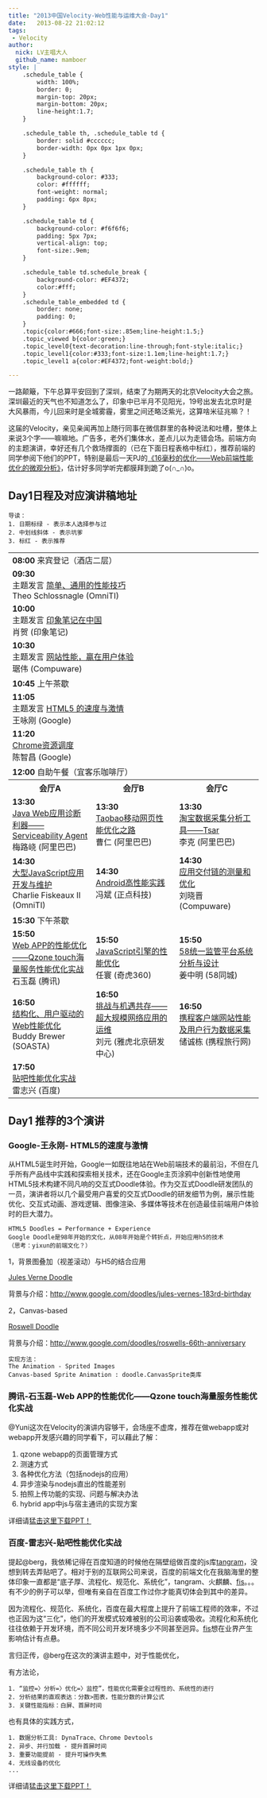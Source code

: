```yaml
---
title: "2013中国Velocity-Web性能与运维大会-Day1"
date:   2013-08-22 21:02:12
tags:
 - Velocity
author:
  nick: LV主唱大人
  github_name: mamboer
style: |
    .schedule_table {
        width: 100%;
        border: 0;
        margin-top: 20px;
        margin-bottom: 20px;
        line-height:1.7;
    }

    .schedule_table th, .schedule_table td {
        border: solid #cccccc;
        border-width: 0px 0px 1px 0px;
    }

    .schedule_table th {
        background-color: #333;
        color: #ffffff;
        font-weight: normal;
        padding: 6px 8px;
    }

    .schedule_table td {
        background-color: #f6f6f6;
        padding: 5px 7px;
        vertical-align: top;
        font-size:.9em;
    }

    .schedule_table td.schedule_break {
        background-color: #EF4372;
        color:#fff;
    }
    .schedule_table_embedded td {
        border: none;
        padding: 0;
    }
    .topic{color:#666;font-size:.85em;line-height:1.5;}
    .topic_viewed b{color:green;}
    .topic_level0{text-decoration:line-through;font-style:italic;}
    .topic_level1{color:#333;font-size:1.1em;line-height:1.7;}
    .topic_level1 a{color:#EF4372;font-weight:bold;}

---
```


一路颠簸，下午总算平安回到了深圳，结束了为期两天的北京Velocity大会之旅。
深圳最近的天气也不知道怎么了，印象中已半月不见阳光，19号出发去北京时是大风暴雨，今儿回来时是全城雾霾，雾里之间还略泛紫光，这算啥米征兆嘛？！

这届的Velocity，亲见亲闻再加上随行同事在微信群里的各种说法和吐槽，整体上来说3个字——嘛嘛地。广告多，老外们集体水，差点儿以为走错会场。前端方向的主题演讲，幸好还有几个救场撑面的（已在下面日程表格中标红），推荐前端的同学参阅下他们的PPT，特别是最后一天PJ的[《16毫秒的优化——Web前端性能优化的微观分析》](http://velocity.oreilly.com.cn/2013/ppts/16_ms_optimization--web_front-end_performance_optimization.pdf)，估计好多同学听完都膜拜到跪了o(∩_∩)o。

## Day1日程及对应演讲稿地址

    导读：
    1. 日期标绿 - 表示本人选择参与过
    2. 中划线斜体 - 表示坑爹
    3. 标红 - 表示推荐

<div class="user-code">
<table class="schedule_table" cellspacing="0">
<tbody><tr>
<td colspan="3" class="schedule_break"><b>08:00</b> 来宾登记（酒店二层）<br/></td>
</tr>
<tr>
<td colspan="3"><div class="topic topic_viewed"><b>09:30</b><br/>主题发言&nbsp;<a target="_blank" href="http://velocity.oreilly.com.cn/2013/index.php?func=session&amp;id=24">简单、通用的性能技巧</a>
<br/>Theo Schlossnagle
(OmniTI)</div>
</td>
</tr>
<tr>
<td colspan="3"><div class="topic topic_viewed"><b>10:00</b><br/>主题发言&nbsp;<a target="_blank" href="http://velocity.oreilly.com.cn/2013/index.php?func=session&amp;id=22">印象笔记在中国</a>
<br/>肖贺
(印象笔记)</div>
</td>
</tr>
<tr>
<td colspan="3"><div class="topic topic_viewed topic_level0"><b>10:30</b><br/>主题发言&nbsp;<a target="_blank" href="http://velocity.oreilly.com.cn/2013/index.php?func=session&amp;id=39">网站性能，贏在用户体验</a>
<br/>琚伟
(Compuware)</div>
</td>
</tr>
<tr>
<td colspan="3" class="schedule_break"><b>10:45</b> 上午茶歇<br/></td>
</tr>
<tr>
<td colspan="3"><div class="topic topic_viewed topic_level1"><b>11:05</b><br/>主题发言&nbsp;<a target="_blank" href="http://velocity.oreilly.com.cn/2013/index.php?func=session&amp;id=30">HTML5 的速度与激情</a>
<br/>王咏刚
(Google)</div>
</td>
</tr>
<tr>
<td colspan="3"><div class="topic topic_viewed"><b>11:20</b><br/><a target="_blank" href="http://velocity.oreilly.com.cn/2013/index.php?func=session&amp;id=21">Chrome资源调度</a>
<br/>陈智昌
(Google)</div>
</td>
</tr>
<tr>
<td colspan="3" class="schedule_break"><b>12:00</b> 自助午餐（宜客乐咖啡厅）<br/></td>
</tr>
<tr>
<th style="width: 33%;">会厅A</th>
<th style="width: 33%;">会厅B</th>
<th style="width: 33%;">会厅C</th>
</tr>
<tr>
<td colspan="1"><div class="topic topic_viewed"><b>13:30</b><br/><a target="_blank" href="http://velocity.oreilly.com.cn/2013/index.php?func=session&amp;id=11">Java Web应用诊断利器——Serviceability Agent</a>
<br/>梅路峣
(阿里巴巴)</div>
</td>
<td colspan="1"><div class="topic"><b>13:30</b><br/><a target="_blank" href="http://velocity.oreilly.com.cn/2013/index.php?func=session&amp;id=13">Taobao移动网页性能优化之路</a>
<br/>曹仁
(阿里巴巴)</div>
</td>
<td colspan="1"><div class="topic"><b>13:30</b><br/><a target="_blank" href="http://velocity.oreilly.com.cn/2013/index.php?func=session&amp;id=1">淘宝数据采集分析工具——Tsar</a>
<br/>李克
(阿里巴巴)</div>
</td>
</tr>
<tr>
<td colspan="1"><div class="topic topic_viewed"><b>14:30</b><br/><a target="_blank" href="http://velocity.oreilly.com.cn/2013/index.php?func=session&amp;id=3">大型JavaScript应用开发与维护</a>
<br/>Charlie Fiskeaux II
(OmniTI)</div>
</td>
<td colspan="1"><div class="topic"><b>14:30</b><br/><a target="_blank" href="http://velocity.oreilly.com.cn/2013/index.php?func=session&amp;id=20">Android高性能实践</a>
<br/>冯斌
(正点科技)</div>
</td>
<td colspan="1"><div class="topic"><b>14:30</b><br/><a target="_blank" href="http://velocity.oreilly.com.cn/2013/index.php?func=session&amp;id=40">应用交付链的测量和优化</a>
<br/>刘晓晋
(Compuware)</div>
</td>
</tr>
<tr>
<td colspan="3" class="schedule_break"><b>15:30</b> 下午茶歇<br/></td>
</tr>
<tr>
<td colspan="1"><div class="topic topic_viewed topic_level1"><b>15:50</b><br/><a target="_blank" href="http://velocity.oreilly.com.cn/2013/index.php?func=session&amp;id=8">Web APP的性能优化——Qzone touch海量服务性能优化实战</a>
<br/>石玉磊
(腾讯)</div>
</td>
<td colspan="1"><div class="topic"><b>15:50</b><br/><a target="_blank" href="http://velocity.oreilly.com.cn/2013/index.php?func=session&amp;id=27">JavaScript引擎的性能优化</a>
<br/>任寰
(奇虎360)</div>
</td>
<td colspan="1"><div class="topic"><b>15:50</b><br/><a target="_blank" href="http://velocity.oreilly.com.cn/2013/index.php?func=session&amp;id=16">58统一监管平台系统分析与设计</a>
<br/>姜中明
(58同城)</div>
</td>
</tr>
<tr>
<td colspan="1"><div class="topic topic_viewed"><b>16:50</b><br/><a target="_blank" href="http://velocity.oreilly.com.cn/2013/index.php?func=session&amp;id=29">结构化、用户驱动的Web性能优化</a>
<br/>Buddy Brewer
(SOASTA)</div>
</td>
<td colspan="1"><div class="topic"><b>16:50</b><br/><a target="_blank" href="http://velocity.oreilly.com.cn/2013/index.php?func=session&amp;id=41">挑战与机遇共存——超大规模网络应用的运维</a>
<br/>刘元
(雅虎北京研发中心)</div>
</td>
<td colspan="1"><div class="topic"><b>16:50</b><br/><a target="_blank" href="http://velocity.oreilly.com.cn/2013/index.php?func=session&amp;id=17">携程客户端网站性能及用户行为数据采集</a>
<br/>储诚栋
(携程旅行网)</div>
</td>
</tr>
<tr>
<td colspan="1"><div class="topic topic_viewed topic_level1"><b>17:50</b><br/><a target="_blank" href="http://velocity.oreilly.com.cn/2013/index.php?func=session&amp;id=7">贴吧性能优化实战</a>
<br/>雷志兴
(百度)</div>
</td></tr>
<tr></tr>
</tbody></table>
</div>

## Day1 推荐的3个演讲

### Google-王永刚- HTML5的速度与激情

从HTML5诞生时开始，Google一如既往地站在Web前端技术的最前沿，不但在几乎所有产品线中实践和探索相关技术，还在Google主页涂鸦中创新性地使用HTML5技术构建不同凡响的交互式Doodle体验。作为交互式Doodle研发团队的一员，演讲者将以几个最受用户喜爱的交互式Doodle的研发细节为例，展示性能优化、交互式动画、游戏逻辑、图像渲染、多媒体等技术在创造最佳前端用户体验时的巨大潜力。

    HTML5 Doodles = Performance + Experience
    Google Doodle是98年开始的文化，从08年开始是个转折点，开始应用h5的技术
    （思考：yixun的前端文化？）

1，背景图叠加（视差滚动）与H5的结合应用

[Jules Verne Doodle](http://www.google.com/logos/2011/verne-hp.html)

背景与介绍：<http://www.google.com/doodles/jules-vernes-183rd-birthday>

2，Canvas-based

[Roswell Doodle](http://www.google.com/logos/2013/roswell_66th_anniversary.html)

背景与介绍：<http://www.google.com/doodles/roswells-66th-anniversary>

    实现方法：
    The Animation - Sprited Images
    Canvas-based Sprite Animation : doodle.CanvasSprite类库

### 腾讯-石玉磊-Web APP的性能优化——Qzone touch海量服务性能优化实战

@Yuni这次在Velocity的演讲内容够干，会场座不虚席，推荐在做webapp或对webapp开发感兴趣的同学看下，可以藉此了解：

1. qzone webapp的页面管理方式
2. 测速方式
3. 各种优化方法（包括nodejs的应用）
4. 异步渲染与nodejs直出的性能差别
5. 拍照上传功能的实现、问题与解决办法
6. hybrid app中js与宿主通讯的实现方案

详细请[猛击这里下载PPT！](http://velocity.oreilly.com.cn/2013/ppts/web_app_performance_optimization_of_qzone_touch.pdf)


### 百度-雷志兴-贴吧性能优化实战

提起@berg，我依稀记得在百度知道的时候他在隔壁组做百度的js库[tangram](http://tangram.baidu.com/)，没想到转去弄贴吧了。相对于别的互联网公司来说，百度的前端文化在我脑海里的整体印象一直都是“底子厚、流程化、规范化、系统化”，tangram、火麒麟、[fis](http://fis.baidu.com)。。。有不少的例子可以举，但唯有亲自在百度工作过你才能真切体会到其中的差异。

因为流程化、规范化、系统化，百度在最大程度上提升了前端工程师的效率，不过也正因为这“三化”，他们的开发模式较难被别的公司沿袭或吸收。流程化和系统化往往依赖于开发环境，而不同公司开发环境多少不同甚至迥异。[fis](http://fis.baidu.com)想在业界产生影响估计有点悬。

言归正传，@berg在这次的演讲主题中，对于性能优化，

有方法论，

    1. “监控=〉分析=〉优化=〉监控”，性能优化需要全过程性的、系统性的进行
    2. 分析结果的直观表达：分数>图表，性能分数的计算公式
    3. 关键性能指标：白屏、首屏时间

也有具体的实践方式，

    1. 数据分析工具: DynaTrace、Chrome Devtools
    2. 异步、并行加载 - 提升首屏时间
    3. 重要功能提前 - 提升可操作失焦
    4. 无线设备的优化
    ...


详细请[猛击这里下载PPT！](http://velocity.oreilly.com.cn/2013/ppts/performance_optimization_of_tieba_in_baidu.pdf)
